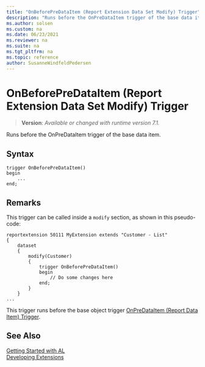```yaml
---
title: "OnBeforePreDataItem (Report Extension Data Set Modify) Trigger"
description: "Runs before the OnPreDataItem trigger of the base data item."
ms.author: solsen
ms.custom: na
ms.date: 06/23/2021
ms.reviewer: na
ms.suite: na
ms.tgt_pltfrm: na
ms.topic: reference
author: SusanneWindfeldPedersen
---
```

[//]: # (START>DO_NOT_EDIT)
[//]: # (IMPORTANT:Do not edit any of the content between here and the END>DO_NOT_EDIT.)
[//]: # (Any modifications should be made in the .xml files in the ModernDev repo.)

# OnBeforePreDataItem (Report Extension Data Set Modify) Trigger
> **Version**: _Available or changed with runtime version 7.1._

Runs before the OnPreDataItem trigger of the base data item.


## Syntax
```AL
trigger OnBeforePreDataItem()
begin
    ...
end;
```



[//]: # (IMPORTANT: END>DO_NOT_EDIT)

## Remarks

This trigger can be called inside a `modify` section, as shown in this pseudo-code:

```al
reportextension 50111 MyExtension extends "Customer - List"
{
    dataset
    {
        modify(Customer)
        {
            trigger OnBeforePreDataItem()
            begin
                // Do some changes here
            end;
        }
    }
...
```

This trigger runs before the base object trigger [OnPreDataItem (Report Data Item) Trigger](../reportdataitem/devenv-onpredataitem-reportdataitem-trigger.md).


## See Also

[Getting Started with AL](../../devenv-get-started.md)  
[Developing Extensions](../../devenv-dev-overview.md)  